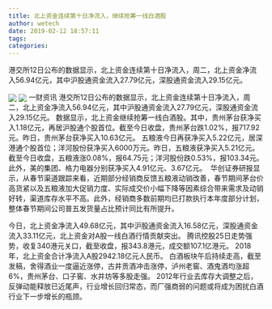 ```yaml
---
title: 北上资金连续第十日净流入，继续抢筹一线白酒股
author: wetech
date: 2019-02-12 18:57:11
tags: 
categories: 
---
```

港交所12日公布的数据显示，北上资金连续第十日净流入，周二，北上资金净流入56.94亿元，其中沪股通资金流入27.79亿元，深股通资金流入29.15亿元。
<!-- more -->
<img align="center" border="0" src="https://imgcdn.yicai.com/uppics/images/2019/02/b38a37bd976671ca78916f9187ce4e01.jpg" />
<img align="center" border="0" src="https://imgcdn.yicai.com/uppics/images/2019/02/a0883769b4be747075e7da8fc59d0c6f.jpg" />
一财资讯
港交所12日公布的数据显示，北上资金连续第十日净流入，周二，北上资金净流入56.94亿元，其中沪股通资金流入27.79亿元，深股通资金流入29.15亿元。
数据显示，北上资金继续抢筹一线白酒股。其中，贵州茅台获净买入1.18亿元，再居沪股通个股首位。截至今日收盘，贵州茅台跌1.02%，报717.92元。昨日，贵州茅台获净买入10.63亿元。
五粮液今日再获净买入5.22亿元，居深港通个股首位；洋河股份获净买入6000万元。昨日，五粮液获净买入5.21亿元。截至今日收盘，五粮液涨0.08%，报64.75元；洋河股份跌0.53%，报103.34元。
此外，美的集团、格力电器分别获净买入4.91亿元、3.67亿元。 
华创证券研报显示，从春节渠道跟踪来看，近期部分经销商反馈五粮液动销改善，春节期间茅台价高货紧以及五粮液加大促销力度、实际成交价小幅下降等因素综合带来需求及动销好转，渠道库存水平不高。此外，经销商多数前期均已打款执行本年度部分计划，整体春节期间公司普五发货量占比预计同比有所提升。
 
 
今日，北上资金净流入49.68亿元，其中沪股通资金流入16.58亿元，深股通资金流入33.11亿元，北上资金对A股一线白酒行情贡献突出。
腾讯控股25日走势强势，收复340港元关口，截至收盘，报343.8港元，成交额107.1亿港元。
2018年，北上资金合计净流入A股2942.18亿元人民币。
白酒板块午后持续走高，截至发稿，舍得酒业一度逼近涨停，古井贡酒冲击涨停，泸州老窖、酒鬼酒均涨超6%，贵州茅台、口子窖、水井坊等多股走强。
2012年行业去库存大调整之后，反弹动能释放已近尾声，行业增长回归常态，而厂强商弱的问题或将成为困扰白酒行业下一步增长的瓶颈。
